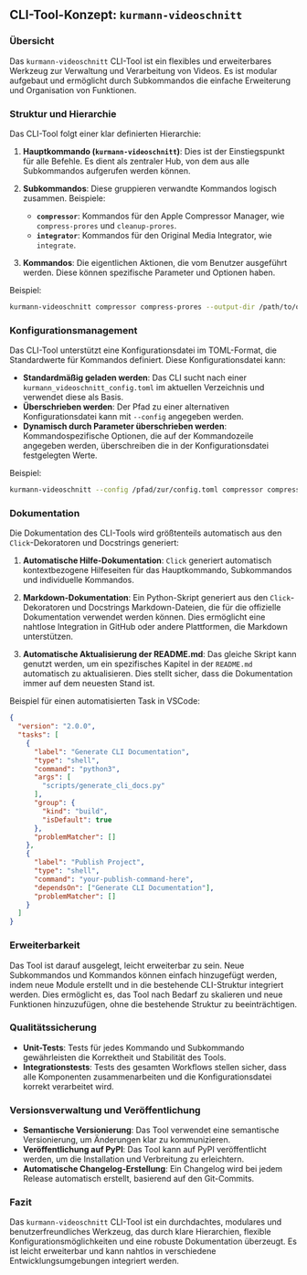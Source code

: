 ## CLI-Tool-Konzept: `kurmann-videoschnitt`

### Übersicht

Das `kurmann-videoschnitt` CLI-Tool ist ein flexibles und erweiterbares Werkzeug zur Verwaltung und Verarbeitung von Videos. Es ist modular aufgebaut und ermöglicht durch Subkommandos die einfache Erweiterung und Organisation von Funktionen. 

### Struktur und Hierarchie

Das CLI-Tool folgt einer klar definierten Hierarchie:

1. **Hauptkommando (`kurmann-videoschnitt`)**: Dies ist der Einstiegspunkt für alle Befehle. Es dient als zentraler Hub, von dem aus alle Subkommandos aufgerufen werden können.

2. **Subkommandos**: Diese gruppieren verwandte Kommandos logisch zusammen. Beispiele:
   - **`compressor`**: Kommandos für den Apple Compressor Manager, wie `compress-prores` und `cleanup-prores`.
   - **`integrator`**: Kommandos für den Original Media Integrator, wie `integrate`.

3. **Kommandos**: Die eigentlichen Aktionen, die vom Benutzer ausgeführt werden. Diese können spezifische Parameter und Optionen haben.

Beispiel:

```bash
kurmann-videoschnitt compressor compress-prores --output-dir /path/to/output
```

### Konfigurationsmanagement

Das CLI-Tool unterstützt eine Konfigurationsdatei im TOML-Format, die Standardwerte für Kommandos definiert. Diese Konfigurationsdatei kann:

- **Standardmäßig geladen werden**: Das CLI sucht nach einer `kurmann_videoschnitt_config.toml` im aktuellen Verzeichnis und verwendet diese als Basis.
- **Überschrieben werden**: Der Pfad zu einer alternativen Konfigurationsdatei kann mit `--config` angegeben werden.
- **Dynamisch durch Parameter überschrieben werden**: Kommandospezifische Optionen, die auf der Kommandozeile angegeben werden, überschreiben die in der Konfigurationsdatei festgelegten Werte.

Beispiel:

```bash
kurmann-videoschnitt --config /pfad/zur/config.toml compressor compress-prores --output-dir /pfad/zum/anderen/output
```

### Dokumentation

Die Dokumentation des CLI-Tools wird größtenteils automatisch aus den `Click`-Dekoratoren und Docstrings generiert:

1. **Automatische Hilfe-Dokumentation**: `Click` generiert automatisch kontextbezogene Hilfeseiten für das Hauptkommando, Subkommandos und individuelle Kommandos.

2. **Markdown-Dokumentation**: Ein Python-Skript generiert aus den `Click`-Dekoratoren und Docstrings Markdown-Dateien, die für die offizielle Dokumentation verwendet werden können. Dies ermöglicht eine nahtlose Integration in GitHub oder andere Plattformen, die Markdown unterstützen.

3. **Automatische Aktualisierung der README.md**: Das gleiche Skript kann genutzt werden, um ein spezifisches Kapitel in der `README.md` automatisch zu aktualisieren. Dies stellt sicher, dass die Dokumentation immer auf dem neuesten Stand ist.

Beispiel für einen automatisierten Task in VSCode:

```json
{
  "version": "2.0.0",
  "tasks": [
    {
      "label": "Generate CLI Documentation",
      "type": "shell",
      "command": "python3",
      "args": [
        "scripts/generate_cli_docs.py"
      ],
      "group": {
        "kind": "build",
        "isDefault": true
      },
      "problemMatcher": []
    },
    {
      "label": "Publish Project",
      "type": "shell",
      "command": "your-publish-command-here",
      "dependsOn": ["Generate CLI Documentation"],
      "problemMatcher": []
    }
  ]
}
```

### Erweiterbarkeit

Das Tool ist darauf ausgelegt, leicht erweiterbar zu sein. Neue Subkommandos und Kommandos können einfach hinzugefügt werden, indem neue Module erstellt und in die bestehende CLI-Struktur integriert werden. Dies ermöglicht es, das Tool nach Bedarf zu skalieren und neue Funktionen hinzuzufügen, ohne die bestehende Struktur zu beeinträchtigen.

### Qualitätssicherung

- **Unit-Tests**: Tests für jedes Kommando und Subkommando gewährleisten die Korrektheit und Stabilität des Tools.
- **Integrationstests**: Tests des gesamten Workflows stellen sicher, dass alle Komponenten zusammenarbeiten und die Konfigurationsdatei korrekt verarbeitet wird.

### Versionsverwaltung und Veröffentlichung

- **Semantische Versionierung**: Das Tool verwendet eine semantische Versionierung, um Änderungen klar zu kommunizieren.
- **Veröffentlichung auf PyPI**: Das Tool kann auf PyPI veröffentlicht werden, um die Installation und Verbreitung zu erleichtern.
- **Automatische Changelog-Erstellung**: Ein Changelog wird bei jedem Release automatisch erstellt, basierend auf den Git-Commits.

### Fazit

Das `kurmann-videoschnitt` CLI-Tool ist ein durchdachtes, modulares und benutzerfreundliches Werkzeug, das durch klare Hierarchien, flexible Konfigurationsmöglichkeiten und eine robuste Dokumentation überzeugt. Es ist leicht erweiterbar und kann nahtlos in verschiedene Entwicklungsumgebungen integriert werden.
